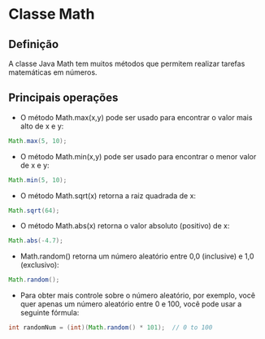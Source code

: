 
#  Classe Math

## Definição

A classe Java Math tem muitos métodos que permitem realizar tarefas matemáticas em números.

## Principais operações
  

 - O método Math.max(x,y) pode ser usado para encontrar o valor mais
   alto de x e y:
```java
Math.max(5, 10);
```
 - O método Math.min(x,y) pode ser usado para encontrar o menor valor de
   x e y:
```java
Math.min(5, 10);
```
 - O método Math.sqrt(x) retorna a raiz quadrada de x:
```java
Math.sqrt(64);
```
 - O método Math.abs(x) retorna o valor absoluto (positivo) de x:
```java
Math.abs(-4.7);
```
 - Math.random() retorna um número aleatório entre 0,0 (inclusive) e 1,0
   (exclusivo):
```java
Math.random();
```
 - Para obter mais controle sobre o número aleatório, por exemplo, você 
   quer apenas um número aleatório entre 0 e 100, você pode usar a   
   seguinte fórmula:
```java
int randomNum = (int)(Math.random() * 101);  // 0 to 100
```
